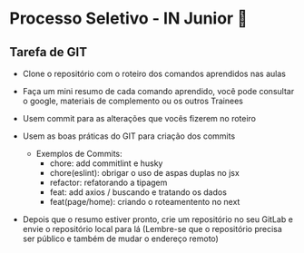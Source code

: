 # Processo Seletivo - IN Junior 🐺

## Tarefa de GIT

- Clone o repositório com o roteiro dos comandos aprendidos nas aulas

- Faça um mini resumo de cada comando aprendido, você pode consultar o google, materiais de complemento ou os outros Trainees

- Usem commit para as alterações que vocês fizerem no roteiro

- Usem as boas práticas do GIT para criação dos commits
    - Exemplos de Commits:
        - chore: add commitlint e husky
        - chore(eslint): obrigar o uso de aspas duplas no jsx
        - refactor: refatorando a tipagem
        - feat: add axios / buscando e tratando os dados
        - feat(page/home): criando o roteamentento no next

- Depois que o resumo estiver pronto, crie um repositório no seu  GitLab e envie o repositório local para lá (Lembre-se que o repositório precisa ser público e também de mudar o endereço remoto)
